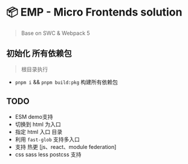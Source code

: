 # 📦 EMP - Micro Frontends solution
> Base on SWC & Webpack 5
## 初始化 所有依赖包 
> 根目录执行 
+ `pnpm i` && `pnpm build:pkg` 构建所有依赖包

## TODO
+ ESM demo支持 
+ 切换到 html 为入口 
+ 指定 html 入口 目录 
+ 利用 `fast-glob` 支持多入口
+ 支持 热更 [js、react、module federation]
+ css sass less postcss 支持